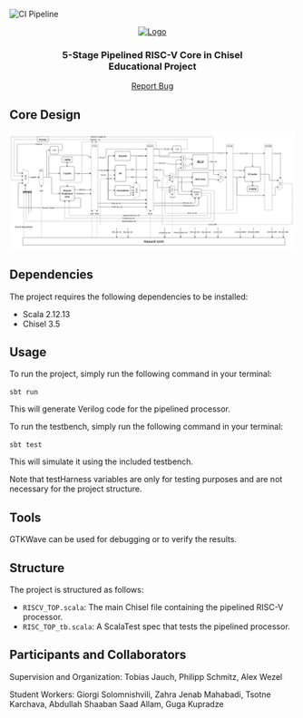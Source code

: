  ![CI Pipeline](https://github.com/RPTU-EIS/RISCV-Core/actions/workflows/scala.yml/badge.svg?event=push)
<!-- PROJECT LOGO -->
<div align="center">
  <a href="https://github.com/RPTU-EIS/RISCV-Core">
    <img src="fig/RPTU_logo.png" alt="Logo" width="400" height="200">
  </a>
  <h3 align="center">
  5-Stage Pipelined RISC-V Core in Chisel
  <br />
  Educational Project
  </h3>
  <p align="center">
    <a href="https://github.com/RPTU-EIS/RISCV-Core/issues">Report Bug</a> 
  </p>
</div>

<!-- TABLE OF CONTENTS 
<details>
  <summary>Table of Contents</summary>
  <ol>
    <li>
      <a href="#about-the-project">About The Project</a>
    </li>
    <li>
      <a href="#getting-started">Getting Started</a>
      <ul>
        <li><a href="#prerequisites">Prerequisites</a></li>
        <li><a href="#installation">Installation</a></li>
      </ul>
    </li>
    <li><a href="#roadmap">Roadmap</a></li>
    <li><a href="#contact">Contact</a></li>
    <li><a href="#acknowledgments">Acknowledgments</a></li>
  </ol>
</details> -->


## Core Design

<img src="fig/RISC-V_Core_Pipeline.png" alt="Pipelines RISC-V Core Design" width="2000">

## Dependencies

The project requires the following dependencies to be installed:

- Scala 2.12.13
- Chisel 3.5

## Usage

To run the project, simply run the following command in your terminal:

`sbt run`


This will generate Verilog code for the pipelined processor.

To run the testbench, simply run the following command in your terminal:

`sbt test`

This will simulate it using the included testbench.

Note that testHarness variables are only for testing purposes and are not necessary for the project structure.

## Tools

GTKWave can be used for debugging or to verify the results.

## Structure

The project is structured as follows:

- `RISCV_TOP.scala`: The main Chisel file containing the pipelined RISC-V processor.
- `RISC_TOP_tb.scala`: A ScalaTest spec that tests the pipelined processor.

## Participants and Collaborators

Supervision and Organization: Tobias Jauch, Philipp Schmitz, Alex Wezel

Student Workers: Giorgi Solomnishvili, Zahra Jenab Mahabadi, Tsotne Karchava, Abdullah Shaaban Saad Allam, Guga Kupradze

[product-screenshot]: images/screenshot.png
